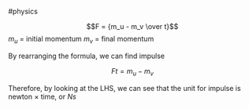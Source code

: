 #physics

$$F = {m_u - m_v \over t}$$
$m_u$  = initial momentum
$m_v$  = final momentum

By rearranging the formula, we can find impulse

$$Ft = {m_u- m_v} $$

Therefore, by looking at the LHS, we can see that the unit for impulse is newton $\times$ time, or $Ns$ 